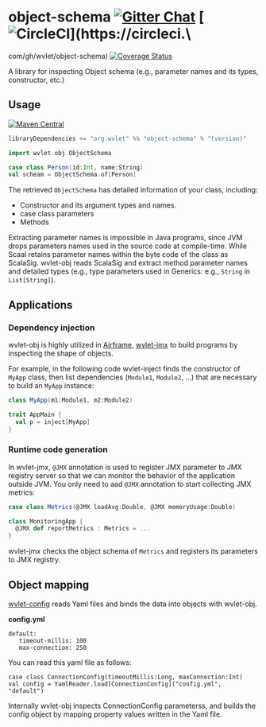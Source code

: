 # object-schema  [![Gitter Chat][gitter-badge]][gitter-link] [![CircleCI](https://circleci.com/gh/wvlet/object-schema.svg?style=svg)](https://circleci.\
com/gh/wvlet/object-schema) [![Coverage Status][coverall-badge]][coverall-link]

[gitter-badge]: https://badges.gitter.im/Join%20Chat.svg
[gitter-link]: https://gitter.im/wvlet/object-schema?utm_source=badge&utm_medium=badge&utm_campaign=pr-badge&utm_content=badge
[coverall-badge]: https://coveralls.io/repos/github/wvlet/object-schema/badge.svg?branch=master
[coverall-link]: https://coveralls.io/github/wvlet/object-schema?branch=master

A library for inspecting Object schema (e.g., parameter names and its types, constructor, etc.)

## Usage

[![Maven Central](https://maven-badges.herokuapp.com/maven-central/org.wvlet/object-schema_2.11/badge.svg)](https://maven-badges.herokuapp.com/maven-central/org.wvlet/object-schema_2.11/)

```scala
libraryDependencies += "org.wvlet" %% "object-schema" % "(version)"
```


```scala
import wvlet.obj.ObjectSchema

case class Person(id:Int, name:String)
val scheam = ObjectSchema.of[Person]
```

The retrieved `ObjectSchema` has detailed information of your class, including:
* Constructor and its argument types and names.
* case class parameters
* Methods

Extracting parameter names is impossible in Java programs, since JVM drops parameters names used in the source code at compile-time. While Scaal retains parameter names within the byte code of the class as ScalaSig. wvlet-obj reads ScalaSig and extract method parameter names and
detailed types (e.g., type parameters used in Generics: e.g., `String` in `List[String]`).


## Applications

### Dependency injection
wvlet-obj is highly utilized in [Airframe](https://github.com/wvlet/airframe), [wvlet-jmx](https://github.com/wvlet/jmx) to build programs by inspecting the shape of objects.

For example, in the following code wvlet-inject finds the constructor of `MyApp` class, then list dependencies (`Module1`, `Module2`, ...) that are necessary to build an `MyApp` instance:
```scala
class MyApp(m1:Module1, m2:Module2)

trait AppMain {
  val p = inject[MyApp]
}
```

### Runtime code generation

In wvlet-jmx, `@JMX` annotation is used to register JMX parameter to JMX registry server so that we can monitor the behavior of the application outside JVM.
You only need to aad `@JMX` annotation to start collecting JMX metrics:

```scala
case class Metrics(@JMX loadAvg:Double, @JMX memoryUsage:Double)

class MonitoringApp {
  @JMX def reportMetrics : Metrics = ...
}
```

wvlet-jmx checks the object schema of `Metrics` and registers its parameters to JMX registry.

## Object mapping

[wvlet-config](../wvlet-config) reads Yaml files and binds the data into objects with wvlet-obj.

**config.yml**
```
default:
   timeout-millis: 100
   max-connection: 250

```

You can read this yaml file as follows:
```
case class ConnectionConfig(timeoutMillis:Long, maxConnection:Int)
val config = YamlReader.load[ConnectionConfig]("config.yml", "default")
```

Internally wvlet-obj inspects ConnectionConfig parameterss, and builds the config object by mapping property values written in the Yaml file.
